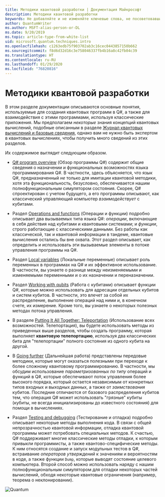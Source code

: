 ```yaml
---
title: Методики квантовой разработки | Документация Майкрософт
description: Методики квантовой разработки
keywords: Не добавляйте и не изменяйте ключевые слова, не посоветовавшись с консультантом SEO.
author: QuantumWriter
ms.author: MSFT-alias-person-or-DL
ms.date: 9/20/2019
ms.topic: article-type-from-white-list
uid: microsoft.quantum.techniques.intro
ms.openlocfilehash: c1263edb75f903702ab3c16cec0443857150b662
ms.sourcegitcommit: f8d6d32d16c3e758046337fb4b16a8c42fb04c39
ms.translationtype: HT
ms.contentlocale: ru-RU
ms.lasthandoff: 01/29/2020
ms.locfileid: "76820816"
---
```

# <a name="quantum-development-techniques"></a>Методики квантовой разработки

В этом разделе документации описываются основные понятия, используемые для создания квантовых программ в Q#, а также для взаимодействия с этими программами, используя классические приложения.
Мы предполагаем *некоторые* знания концепций квантовых вычислений, подобные описанным в разделе [Журнал квантовых вычислений и базовые сведения](xref:microsoft.quantum.concepts.intro), однако вам не нужно быть экспертом в квантовых вычислениях, чтобы получить много сведений из этих разделов.

Их содержимое выглядит следующим образом.

- [Q# program overview](xref:microsoft.quantum.techniques.file-structure) (Обзор программы Q#) содержит общие сведения о назначении и функциональных возможностях языка программирования Q#. 
    В частности, здесь объясняется, что язык Q#, предназначенный *не* только для имитации квантовой методики, хотя эта функциональность, безусловно, обеспечивается нашим полнофункциональным симулятором состояния. 
    Скорее, Q# спроектирован с учетом будущего, а его программы описывают, как классический управляющий компьютер *взаимодействует* с кубитами. 

- Раздел [Operations and functions](xref:microsoft.quantum.techniques.opsandfunctions) (Операции и функции) подробно описывает два вызываемых типа языка Q#: *операции*, включающие в себя действия над кубитами и квантовыми системами; и *функции*, строго работающие с классическими данными. 
    Без работы как классической, так и квантовой информации в тандеме, квантовые вычисления остались бы вне охвата. 
    Этот раздел описывает, как определить и использовать эти вызываемые элементы в потоке управления программы на Q#.

- Раздел [Local variables](xref:microsoft.quantum.techniques.local-variables) (Локальные переменные) описывает роль переменных в программах на Q# и их эффективное использование. 
    В частности, вы узнаете о разнице между неизменяемыми и изменяемыми переменными и о их назначении и переназначении.

- Раздел [Working with qubits](xref:microsoft.quantum.techniques.qubits) (Работа с кубитами) описывает функции Q#, которые можно использовать для адресации отдельных кубитов и систем кубитов. 
    В частности, это влечет за собой их распределение, выполнение операций над ними и, в конечном счете, их измерение. 
    Кроме того, вы узнаете о некоторых полезных методах потока управления.

- В разделе [Putting It All Together: Teleportation](xref:microsoft.quantum.techniques.puttingittogether) (Использование всех возможностей. Телепортация), вы будете использовать методы из приведенных выше разделов, чтобы создать программу, которая выполняет **квантовую телепортацию**, используя два классических бита для "телепортации" полного состояния из одного кубита на другой.

- В [Going further](xref:microsoft.quantum.techniques.going-further) (Дальнейшая работа) представлены передовые методики, которые могут оказаться полезными при переходе к более сложному квантовому программированию. 
    В частности, мы обсудим использование *параметризованных по типу* операций и функций в Q#, которые обеспечивают поток управления более высокого порядка, который остается независимым от конкретных типов входных и выходных данных, а также от *заимствования* кубитов. 
    Последние отличаются от базового распределения кубитов тем, что операция Q# может использовать "грязные" кубиты (кубиты, не всегда инициализированы до известного состояния) для помощи в вычислениях.

- Раздел [Testing and debugging](xref:microsoft.quantum.techniques.testing-and-debugging) (Тестирование и отладка) подробно описывает некоторые методы выполнения кода. 
    В связи с общей непрозрачностью квантовой информации, отладка квантовой программы может потребовать специальных методов. 
    К счастью, Q# поддерживает многие классические методы отладки, к которым привыкли программисты, а также квантово-специфические методы. К ним относятся создание и запуск модульных тестов в Q#, встраивание *операторов утверждений* к значениям и вероятностям в коде, а также функции `Dump`, которые выводят состояние целевого компьютера. 
    Второй способ можно использовать наряду с нашим полнофункциональным симулятором для отладки некоторых частей вычислений, обходя некоторые квантовые ограничения (например, теорема о неклонировании).


![Quantum](~/media/mobius_strip_preview.png)
